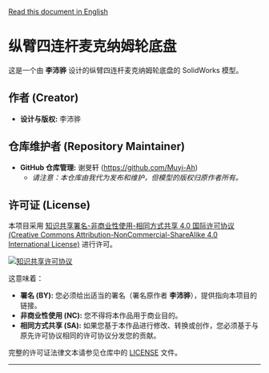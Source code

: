 [Read this document in English](README_en.md)

# 纵臂四连杆麦克纳姆轮底盘

这是一个由 **李沛骅** 设计的纵臂四连杆麦克纳姆轮底盘的 SolidWorks 模型。

## 作者 (Creator)

*   **设计与版权:** 李沛骅

## 仓库维护者 (Repository Maintainer)

*   **GitHub 仓库管理:** 谢旻轩 (https://github.com/Muyi-Ah)
    *   *请注意：本仓库由我代为发布和维护，但模型的版权归原作者所有。*

## 许可证 (License)

本项目采用 [知识共享署名-非商业性使用-相同方式共享 4.0 国际许可协议 (Creative Commons Attribution-NonCommercial-ShareAlike 4.0 International License)](http://creativecommons.org/licenses/by-nc-sa/4.0/) 进行许可。

[![知识共享许可协议](https://i.creativecommons.org/l/by-nc-sa/4.0/88x31.png)](http://creativecommons.org/licenses/by-nc-sa/4.0/)

这意味着：
*   **署名 (BY):** 您必须给出适当的署名（署名原作者 **李沛骅**），提供指向本项目的链接。
*   **非商业性使用 (NC):** 您不得将本作品用于商业目的。
*   **相同方式共享 (SA):** 如果您基于本作品进行修改、转换或创作，您必须基于与原先许可协议相同的许可协议分发您的贡献。

完整的许可证法律文本请参见仓库中的 [LICENSE](LICENSE) 文件。

---
